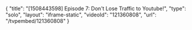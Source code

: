 {
    "title": "[1508443598] Episode 7: Don't Lose Traffic to Youtube!",
    "type": "solo",
    "layout": "iframe-static",
    "videoId": "121360808",
    "url": "\/tvpembed\/121360808"
}